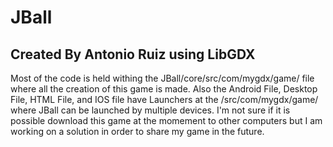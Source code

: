 # JBall
## Created By Antonio Ruiz using LibGDX
Most of the code is held withing the JBall/core/src/com/mygdx/game/ file where all the creation of this game is made.
Also the Android File, Desktop File, HTML File, and IOS file have Launchers at the /src/com/mygdx/game/ where JBall can be launched by multiple devices.
I'm not sure if it is possible download this game at the momement to other computers but I am working on a solution in order to share my game in the future.

